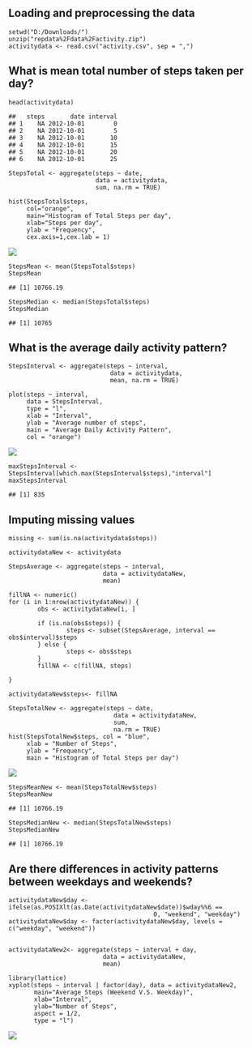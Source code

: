 Loading and preprocessing the data
----------------------------------

    setwd("D:/Downloads/")
    unzip("repdata%2Fdata%2Factivity.zip")
    activitydata <- read.csv("activity.csv", sep = ",")

What is mean total number of steps taken per day?
-------------------------------------------------

    head(activitydata)

    ##   steps       date interval
    ## 1    NA 2012-10-01        0
    ## 2    NA 2012-10-01        5
    ## 3    NA 2012-10-01       10
    ## 4    NA 2012-10-01       15
    ## 5    NA 2012-10-01       20
    ## 6    NA 2012-10-01       25

    StepsTotal <- aggregate(steps ~ date, 
                            data = activitydata, 
                            sum, na.rm = TRUE)

    hist(StepsTotal$steps,
         col="orange",
         main="Histogram of Total Steps per day",
         xlab="Steps per day",
         ylab = "Frequency",
         cex.axis=1,cex.lab = 1)

![](PA1_Template_files/figure-markdown_strict/unnamed-chunk-1-1.png)

    StepsMean <- mean(StepsTotal$steps)
    StepsMean

    ## [1] 10766.19

    StepsMedian <- median(StepsTotal$steps)
    StepsMedian

    ## [1] 10765

What is the average daily activity pattern?
-------------------------------------------

    StepsInterval <- aggregate(steps ~ interval, 
                                data = activitydata, 
                                mean, na.rm = TRUE)

    plot(steps ~ interval, 
         data = StepsInterval, 
         type = "l", 
         xlab = "Interval",
         ylab = "Average number of steps", 
         main = "Average Daily Activity Pattern", 
         col = "orange")

![](PA1_Template_files/figure-markdown_strict/unnamed-chunk-2-1.png)

    maxStepsInterval <- StepsInterval[which.max(StepsInterval$steps),"interval"]
    maxStepsInterval

    ## [1] 835

Imputing missing values
-----------------------

    missing <- sum(is.na(activitydata$steps))

    activitydataNew <- activitydata

    StepsAverage <- aggregate(steps ~ interval, 
                              data = activitydataNew, 
                              mean)

    fillNA <- numeric()
    for (i in 1:nrow(activitydataNew)) {
            obs <- activitydataNew[i, ]
            
            if (is.na(obs$steps)) {
                    steps <- subset(StepsAverage, interval == obs$interval)$steps
            } else {
                    steps <- obs$steps
            }
            fillNA <- c(fillNA, steps)
            
    }

    activitydataNew$steps<- fillNA

    StepsTotalNew <- aggregate(steps ~ date, 
                                 data = activitydataNew, 
                                 sum, 
                                 na.rm = TRUE)
    hist(StepsTotalNew$steps, col = "blue", 
         xlab = "Number of Steps", 
         ylab = "Frequency",
         main = "Histogram of Total Steps per day")

![](PA1_Template_files/figure-markdown_strict/unnamed-chunk-3-1.png)

    StepsMeanNew <- mean(StepsTotalNew$steps)
    StepsMeanNew

    ## [1] 10766.19

    StepsMedianNew <- median(StepsTotalNew$steps)
    StepsMedianNew

    ## [1] 10766.19

Are there differences in activity patterns between weekdays and weekends?
-------------------------------------------------------------------------

    activitydataNew$day <- ifelse(as.POSIXlt(as.Date(activitydataNew$date))$wday%%6 == 
                                            0, "weekend", "weekday")
    activitydataNew$day <- factor(activitydataNew$day, levels = c("weekday", "weekend"))


    activitydataNew2<- aggregate(steps ~ interval + day, 
                              data = activitydataNew,
                              mean)

    library(lattice)
    xyplot(steps ~ interval | factor(day), data = activitydataNew2,
           main="Average Steps (Weekend V.S. Weekday)",
           xlab="Interval", 
           ylab="Number of Steps",
           aspect = 1/2, 
           type = "l")

![](PA1_Template_files/figure-markdown_strict/unnamed-chunk-4-1.png)
